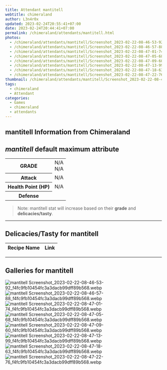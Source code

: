 ```yaml
---
title: Attendant mantitell
webtitle: chimeraland
author: L3n4r0x
updated: 2023-02-24T20:55:41+07:00
date: 2023-02-24T20:44:41+07:00
permalink: /chimeraland/attendants/mantitell.html
photos:
  - /chimeraland/attendants/mantitell/Screenshot_2023-02-22-08-46-53-92_f4fc9fb10454fc3a3dacb99dff89b568.webp
  - /chimeraland/attendants/mantitell/Screenshot_2023-02-22-08-46-57-88_f4fc9fb10454fc3a3dacb99dff89b568.webp
  - /chimeraland/attendants/mantitell/Screenshot_2023-02-22-08-47-01-74_f4fc9fb10454fc3a3dacb99dff89b568.webp
  - /chimeraland/attendants/mantitell/Screenshot_2023-02-22-08-47-05-68_f4fc9fb10454fc3a3dacb99dff89b568.webp
  - /chimeraland/attendants/mantitell/Screenshot_2023-02-22-08-47-09-60_f4fc9fb10454fc3a3dacb99dff89b568.webp
  - /chimeraland/attendants/mantitell/Screenshot_2023-02-22-08-47-13-99_f4fc9fb10454fc3a3dacb99dff89b568.webp
  - /chimeraland/attendants/mantitell/Screenshot_2023-02-22-08-47-18-63_f4fc9fb10454fc3a3dacb99dff89b568.webp
  - /chimeraland/attendants/mantitell/Screenshot_2023-02-22-08-47-22-76_f4fc9fb10454fc3a3dacb99dff89b568.webp
thumbnail: /chimeraland/attendants/mantitell/Screenshot_2023-02-22-08-46-53-92_f4fc9fb10454fc3a3dacb99dff89b568.webp
tags:
  - chimeraland
  - Attendant
categories:
  - Games
  - chimeraland
  - attendants
---
```


<link
  rel="stylesheet"
  href="https://rawcdn.githack.com/dimaslanjaka/Web-Manajemen/870a349/css/bootstrap-5-3-0-alpha3-wrapper.css"
/>
<section id="bootstrap-wrapper">
  <h2>mantitell Information from Chimeraland</h2>
  <h2 id="attribute"><i>mantitell</i> default maximum attribute</h2>
  <div class="row">
    <div class="col mb-2">
      <div class="card bg-dark text-light">
        <div class="card-body">
          <table>
            <tr>
              <th>GRADE</th>
              <td>N/A <br />N/A</td>
            </tr>
            <tr>
              <th>Attack</th>
              <td>N/A</td>
            </tr>
            <tr>
              <th>Health Point (HP)</th>
              <td>N/A</td>
            </tr>
            <tr>
              <th>Defense</th>
              <td></td>
            </tr>
          </table>
        </div>
      </div>
    </div>
  </div>
  <blockquote>
    Note: mantitell stat will increase based on their <b>grade</b> and
    <b>delicacies/tasty</b>.
  </blockquote>
  <hr />
  <h2 id="delicacies">Delicacies/Tasty for mantitell</h2>
  <div class="card">
    <div class="card-body">
      <div class="table-responsive">
        <table class="table table-striped table-dark">
          <thead>
            <tr>
              <th>Recipe Name</th>
              <th>Link</th>
            </tr>
          </thead>
          <tbody></tbody>
        </table>
      </div>
    </div>
  </div>
  <hr />
  <div id="gallery">
    <h2>Galleries for mantitell</h2>
    <div class="row">
      <div class="col-lg-6 col-12">
        <img
          src="https://www.webmanajemen.com/chimeraland/attendants/mantitell/Screenshot_2023-02-22-08-46-53-92_f4fc9fb10454fc3a3dacb99dff89b568.webp"
          alt="mantitell Screenshot_2023-02-22-08-46-53-92_f4fc9fb10454fc3a3dacb99dff89b568.webp"
        />
      </div>
      <div class="col-lg-6 col-12">
        <img
          src="https://www.webmanajemen.com/chimeraland/attendants/mantitell/Screenshot_2023-02-22-08-46-57-88_f4fc9fb10454fc3a3dacb99dff89b568.webp"
          alt="mantitell Screenshot_2023-02-22-08-46-57-88_f4fc9fb10454fc3a3dacb99dff89b568.webp"
        />
      </div>
      <div class="col-lg-6 col-12">
        <img
          src="https://www.webmanajemen.com/chimeraland/attendants/mantitell/Screenshot_2023-02-22-08-47-01-74_f4fc9fb10454fc3a3dacb99dff89b568.webp"
          alt="mantitell Screenshot_2023-02-22-08-47-01-74_f4fc9fb10454fc3a3dacb99dff89b568.webp"
        />
      </div>
      <div class="col-lg-6 col-12">
        <img
          src="https://www.webmanajemen.com/chimeraland/attendants/mantitell/Screenshot_2023-02-22-08-47-05-68_f4fc9fb10454fc3a3dacb99dff89b568.webp"
          alt="mantitell Screenshot_2023-02-22-08-47-05-68_f4fc9fb10454fc3a3dacb99dff89b568.webp"
        />
      </div>
      <div class="col-lg-6 col-12">
        <img
          src="https://www.webmanajemen.com/chimeraland/attendants/mantitell/Screenshot_2023-02-22-08-47-09-60_f4fc9fb10454fc3a3dacb99dff89b568.webp"
          alt="mantitell Screenshot_2023-02-22-08-47-09-60_f4fc9fb10454fc3a3dacb99dff89b568.webp"
        />
      </div>
      <div class="col-lg-6 col-12">
        <img
          src="https://www.webmanajemen.com/chimeraland/attendants/mantitell/Screenshot_2023-02-22-08-47-13-99_f4fc9fb10454fc3a3dacb99dff89b568.webp"
          alt="mantitell Screenshot_2023-02-22-08-47-13-99_f4fc9fb10454fc3a3dacb99dff89b568.webp"
        />
      </div>
      <div class="col-lg-6 col-12">
        <img
          src="https://www.webmanajemen.com/chimeraland/attendants/mantitell/Screenshot_2023-02-22-08-47-18-63_f4fc9fb10454fc3a3dacb99dff89b568.webp"
          alt="mantitell Screenshot_2023-02-22-08-47-18-63_f4fc9fb10454fc3a3dacb99dff89b568.webp"
        />
      </div>
      <div class="col-lg-6 col-12">
        <img
          src="https://www.webmanajemen.com/chimeraland/attendants/mantitell/Screenshot_2023-02-22-08-47-22-76_f4fc9fb10454fc3a3dacb99dff89b568.webp"
          alt="mantitell Screenshot_2023-02-22-08-47-22-76_f4fc9fb10454fc3a3dacb99dff89b568.webp"
        />
      </div>
    </div>
  </div>
</section>
